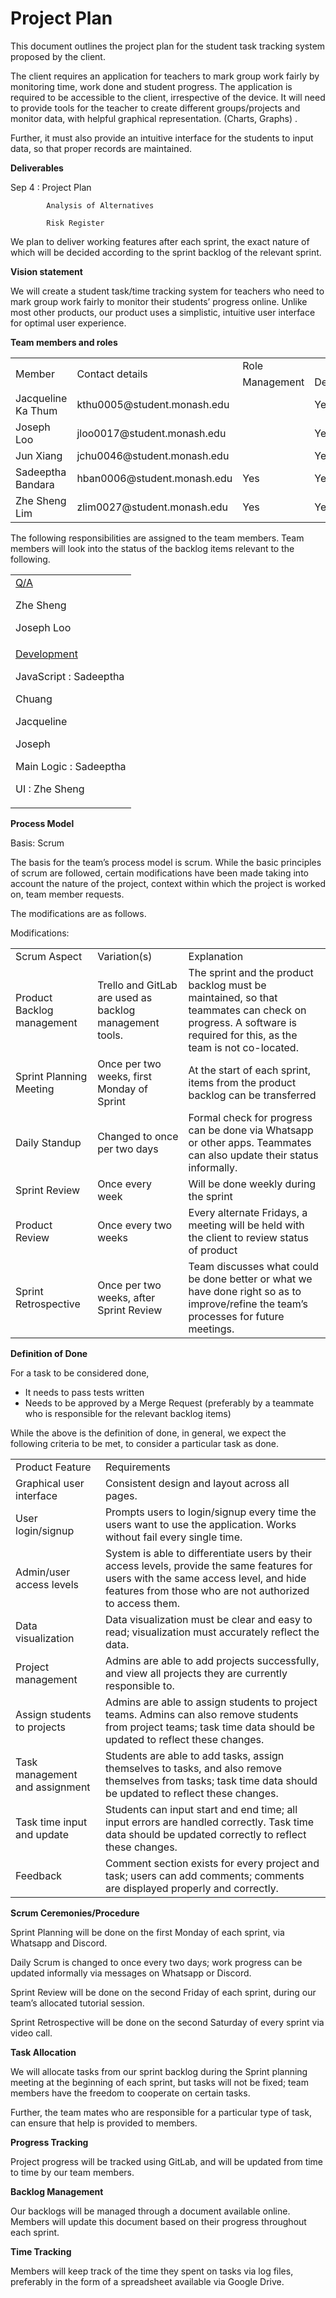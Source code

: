 # Project Plan

This document outlines the project plan for the student task tracking system proposed by the client. 

The client requires an application for teachers to mark group work fairly by monitoring time, work done and student progress. The application is required to be accessible to the client, irrespective of the device. It will need to provide tools for the teacher to create different groups/projects and monitor data, with helpful graphical representation. (Charts, Graphs) .

Further, it must also provide an intuitive interface for the students to input data, so that proper records are maintained. 

**Deliverables**

Sep 4 : Project Plan

            Analysis of Alternatives

            Risk Register

We plan to deliver working features after each sprint, the exact nature of which will be decided according to the sprint backlog of the relevant sprint.

**Vision statement**

We will create a student task/time tracking system for teachers who need to mark group work fairly to monitor their students’ progress online. Unlike most other products, our product uses a simplistic, intuitive user interface for optimal user experience.

**Team members and roles**


<table>
  <tr>
   <td rowspan="2" >Member
   </td>
   <td rowspan="2" >Contact details
   </td>
   <td colspan="3" >Role
   </td>
  </tr>
  <tr>
   <td>Management
   </td>
   <td>Development
   </td>
   <td>QA/Testing
   </td>
  </tr>
  <tr>
   <td>Jacqueline Ka Thum
   </td>
   <td>kthu0005@student.monash.edu
   </td>
   <td>
   </td>
   <td>Yes
   </td>
   <td>
   </td>
  </tr>
  <tr>
   <td>Joseph Loo
   </td>
   <td>jloo0017@student.monash.edu
   </td>
   <td>
   </td>
   <td>Yes
   </td>
   <td>Yes
   </td>
  </tr>
  <tr>
   <td>Jun Xiang
   </td>
   <td>jchu0046@student.monash.edu
   </td>
   <td>
   </td>
   <td>Yes
   </td>
   <td>
   </td>
  </tr>
  <tr>
   <td>Sadeeptha Bandara
   </td>
   <td>hban0006@student.monash.edu
   </td>
   <td>Yes
   </td>
   <td>Yes
   </td>
   <td>
   </td>
  </tr>
  <tr>
   <td>Zhe Sheng Lim
   </td>
   <td>zlim0027@student.monash.edu
   </td>
   <td>Yes
   </td>
   <td>Yes
   </td>
   <td>Yes
   </td>
  </tr>
</table>


The following responsibilities are assigned to the team members. Team members will look into the status of the backlog items relevant to the following.


<table>
  <tr>
   <td><span style="text-decoration:underline;">Q/A</span>
<p>
Zhe Sheng 
<p>
Joseph Loo
   </td>
  </tr>
  <tr>
   <td><span style="text-decoration:underline;">Development</span>
<p>
	JavaScript    :  Sadeeptha
<p>
			Chuang
<p>
			Jacqueline
<p>
			Joseph
<p>
            Main Logic   :  Sadeeptha
<p>
	UI                 :  Zhe Sheng
   </td>
  </tr>
</table>




**Process Model**

Basis: Scrum

The basis for the team’s process model is scrum. While the basic principles of scrum are followed, certain modifications have been made taking into account the nature of the project, context within which the project is worked on, team member requests. 

The modifications are as follows.

Modifications:


<table>
  <tr>
   <td>Scrum Aspect
   </td>
   <td>Variation(s)
   </td>
   <td>Explanation
   </td>
  </tr>
  <tr>
   <td>Product Backlog management
   </td>
   <td>Trello and GitLab are used as backlog management tools.
   </td>
   <td>The sprint and the product backlog must be maintained, so that teammates can check on progress. A software is required for this, as the team is not co-located.
   </td>
  </tr>
  <tr>
   <td>Sprint Planning Meeting
   </td>
   <td>Once per two weeks, first Monday of Sprint
   </td>
   <td>At the start of each sprint, items from the product backlog can be transferred 
   </td>
  </tr>
  <tr>
   <td>Daily Standup
   </td>
   <td>Changed to once per two days
   </td>
   <td>Formal check for progress can be done via Whatsapp or other apps. Teammates can also update their status informally.
   </td>
  </tr>
  <tr>
   <td>Sprint Review
   </td>
   <td>Once every week
   </td>
   <td>Will be done weekly during the sprint
   </td>
  </tr>
  <tr>
   <td>Product Review
   </td>
   <td>Once every two weeks
   </td>
   <td>Every alternate Fridays, a meeting will be held with the client to review status of product
   </td>
  </tr>
  <tr>
   <td>Sprint Retrospective
   </td>
   <td>Once per two weeks, after Sprint Review
   </td>
   <td>Team discusses what could be done better or what we have done right so as to improve/refine the team’s processes for future meetings.
   </td>
  </tr>
</table>




**Definition of Done**

For a task to be considered done, 



*   It needs to pass tests written
*   Needs to be approved by a Merge Request (preferably by a teammate who is responsible for the relevant backlog items)

While the above is the definition of done, in general, we expect the following criteria to be met, to consider a particular task as done.


<table>
  <tr>
   <td>Product Feature
   </td>
   <td>Requirements
   </td>
  </tr>
  <tr>
   <td>Graphical user interface
   </td>
   <td>Consistent design and layout across all pages.
   </td>
  </tr>
  <tr>
   <td>User login/signup
   </td>
   <td>Prompts users to login/signup every time the users want to use the application. Works without fail every single time.
   </td>
  </tr>
  <tr>
   <td>Admin/user access levels
   </td>
   <td>System is able to differentiate users by their access levels, provide the same features for users with the same access level, and hide features from those who are not authorized to access them.
   </td>
  </tr>
  <tr>
   <td>Data visualization
   </td>
   <td>Data visualization must be clear and easy to read; visualization must accurately reflect the data.
   </td>
  </tr>
  <tr>
   <td>Project management
   </td>
   <td>Admins are able to add projects successfully, and view all projects they are currently responsible to.
   </td>
  </tr>
  <tr>
   <td>Assign students to projects
   </td>
   <td>Admins are able to assign students to project teams. Admins can also remove students from project teams; task time data should be updated to reflect these changes.
   </td>
  </tr>
  <tr>
   <td>Task management and assignment
   </td>
   <td>Students are able to add tasks, assign themselves to tasks, and also remove themselves from tasks; task time data should be updated to reflect these changes.
   </td>
  </tr>
  <tr>
   <td>Task time input and update
   </td>
   <td>Students can input start and end time; all input errors are handled correctly. Task time data should be updated correctly to reflect these changes.
   </td>
  </tr>
  <tr>
   <td>Feedback
   </td>
   <td>Comment section exists for every project and task; users can add comments; comments are displayed properly and correctly.
   </td>
  </tr>
</table>


**Scrum Ceremonies/Procedure**

Sprint Planning will be done on the first Monday of each sprint, via Whatsapp and Discord.

Daily Scrum is changed to once every two days; work progress can be updated informally via messages on Whatsapp or Discord.

Sprint Review will be done on the second Friday of each sprint, during our team’s allocated tutorial session.

Sprint Retrospective will be done on the second Saturday of every sprint via video call.

**Task Allocation**

We will allocate tasks from our sprint backlog during the Sprint planning meeting at the beginning of each sprint, but tasks will not be fixed; team members have the freedom to cooperate on certain tasks.

Further, the team mates who are responsible for a particular type of task, can ensure that help is provided to members.

**Progress Tracking**

Project progress will be tracked using GitLab, and will be updated from time to time by our team members.

**Backlog Management**

Our backlogs will be managed through a document available online. Members will update this document based on their progress throughout each sprint.

**Time Tracking**

Members will keep track of the time they spent on tasks via log files, preferably in the form of a spreadsheet available via Google Drive. 
